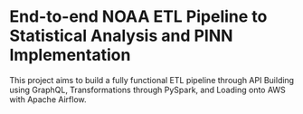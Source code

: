 # End-to-end NOAA ETL Pipeline to Statistical Analysis and PINN Implementation 

This project aims to build a fully functional ETL pipeline through API Building using GraphQL, Transformations through PySpark, and Loading onto AWS with Apache Airflow. 
